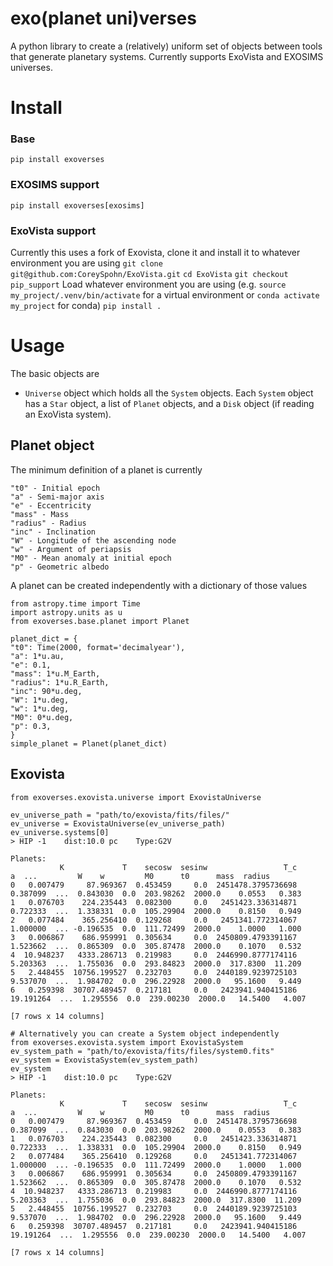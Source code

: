 # exo(planet uni)verses

A python library to create a (relatively) uniform set of objects between tools that generate planetary systems. Currently supports ExoVista and EXOSIMS universes.

# Install
### Base
`pip install exoverses`
### EXOSIMS support
`pip install exoverses[exosims]`
### ExoVista support
Currently this uses a fork of Exovista, clone it and install it to whatever environment you are using
`git clone git@github.com:CoreySpohn/ExoVista.git`
`cd ExoVista`
`git checkout pip_support`
Load whatever environment you are using (e.g. `source my_project/.venv/bin/activate` for a virtual environment or `conda activate my_project` for conda)
`pip install .`


# Usage
The basic objects are
- `Universe` object which holds all the `System` objects. Each `System` object has a `Star` object, a list of `Planet` objects, and a `Disk` object (if reading an ExoVista system).

## Planet object
The minimum definition of a planet is currently
```
"t0" - Initial epoch
"a" - Semi-major axis
"e" - Eccentricity
"mass" - Mass
"radius" - Radius
"inc" - Inclination
"W" - Longitude of the ascending node
"w" - Argument of periapsis
"M0" - Mean anomaly at initial epoch
"p" - Geometric albedo
```
A planet can be created independently with a dictionary of those values
```
from astropy.time import Time
import astropy.units as u
from exoverses.base.planet import Planet

planet_dict = {
"t0": Time(2000, format='decimalyear'),
"a": 1*u.au,
"e": 0.1,
"mass": 1*u.M_Earth,
"radius": 1*u.R_Earth,
"inc": 90*u.deg,
"W": 1*u.deg,
"w": 1*u.deg,
"M0": 0*u.deg,
"p": 0.3,
}
simple_planet = Planet(planet_dict)
```

## Exovista
```
from exoverses.exovista.universe import ExovistaUniverse

ev_universe_path = "path/to/exovista/fits/files/"
ev_universe = ExovistaUniverse(ev_universe_path)
ev_universe.systems[0]
> HIP -1	dist:10.0 pc	Type:G2V

Planets:
           K             T    secosw  sesinw                 T_c          a  ...         W    w         M0      t0      mass  radius
0   0.007479     87.969367  0.453459     0.0  2451478.3795736698   0.387099  ...  0.843030  0.0  203.98262  2000.0    0.0553   0.383
1   0.076703    224.235443  0.082300     0.0   2451423.336314871   0.722333  ...  1.338331  0.0  105.29904  2000.0    0.8150   0.949
2   0.077484    365.256410  0.129268     0.0   2451341.772314067   1.000000  ... -0.196535  0.0  111.72499  2000.0    1.0000   1.000
3   0.006867    686.959991  0.305634     0.0  2450809.4793391167   1.523662  ...  0.865309  0.0  305.87478  2000.0    0.1070   0.532
4  10.948237   4333.286713  0.219983     0.0  2446990.8777174116   5.203363  ...  1.755036  0.0  293.84823  2000.0  317.8300  11.209
5   2.448455  10756.199527  0.232703     0.0  2440189.9239725103   9.537070  ...  1.984702  0.0  296.22928  2000.0   95.1600   9.449
6   0.259398  30707.489457  0.217181     0.0   2423941.940415186  19.191264  ...  1.295556  0.0  239.00230  2000.0   14.5400   4.007

[7 rows x 14 columns]

# Alternatively you can create a System object independently
from exoverses.exovista.system import ExovistaSystem
ev_system_path = "path/to/exovista/fits/files/system0.fits"
ev_system = ExovistaSystem(ev_system_path)
ev_system
> HIP -1	dist:10.0 pc	Type:G2V

Planets:
           K             T    secosw  sesinw                 T_c          a  ...         W    w         M0      t0      mass  radius
0   0.007479     87.969367  0.453459     0.0  2451478.3795736698   0.387099  ...  0.843030  0.0  203.98262  2000.0    0.0553   0.383
1   0.076703    224.235443  0.082300     0.0   2451423.336314871   0.722333  ...  1.338331  0.0  105.29904  2000.0    0.8150   0.949
2   0.077484    365.256410  0.129268     0.0   2451341.772314067   1.000000  ... -0.196535  0.0  111.72499  2000.0    1.0000   1.000
3   0.006867    686.959991  0.305634     0.0  2450809.4793391167   1.523662  ...  0.865309  0.0  305.87478  2000.0    0.1070   0.532
4  10.948237   4333.286713  0.219983     0.0  2446990.8777174116   5.203363  ...  1.755036  0.0  293.84823  2000.0  317.8300  11.209
5   2.448455  10756.199527  0.232703     0.0  2440189.9239725103   9.537070  ...  1.984702  0.0  296.22928  2000.0   95.1600   9.449
6   0.259398  30707.489457  0.217181     0.0   2423941.940415186  19.191264  ...  1.295556  0.0  239.00230  2000.0   14.5400   4.007

[7 rows x 14 columns]
```

